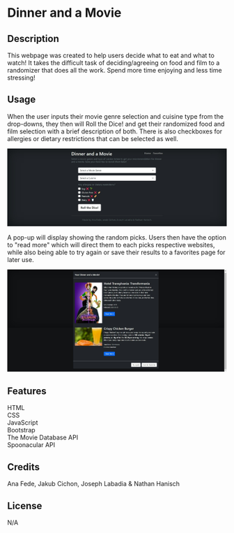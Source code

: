 # Dinner and a Movie

## Description
This webpage was created to help users decide what to eat and what to watch! It takes the difficult task of deciding/agreeing on food and film to a randomizer that does all the work. Spend more time enjoying and less time stressing!

## Usage
When the user inputs their movie genre selection and cuisine type from the drop-downs, they then will Roll the Dice! and get their randomized food and film selection with a brief description of both. There is also checkboxes for allergies or dietary restrictions that can be selected as well.  

![alt text](./assets/images/DAAM%20Web%20Capture.jpeg)

A pop-up will display showing the random picks. Users then have the option to "read more" which will direct them to each picks respective websites, while also being able to try again or save their results to a favorites page for later use.

![alt text](./assets/images/DAAM%20Results%20Capture.jpeg)

## Features
HTML  
CSS  
JavaScript  
Bootstrap  
The Movie Database API  
Spoonacular API

## Credits
Ana Fede, Jakub Cichon, Joseph Labadia & Nathan Hanisch

## License
N/A